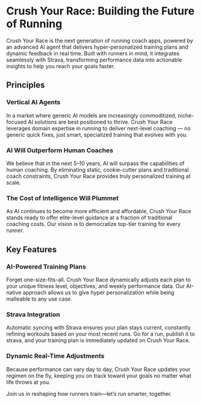 # Crush Your Race: Building the Future of Running

Crush Your Race is the next generation of running coach apps, powered by an advanced AI agent that delivers hyper-personalized training plans and dynamic feedback in real time. Built with runners in mind, it integrates seamlessly with Strava, transforming performance data into actionable insights to help you reach your goals faster.

## Principles

### Vertical AI Agents
In a market where generic AI models are increasingly commoditized, niche-focused AI solutions are best positioned to thrive. Crush Your Race leverages domain expertise in running to deliver next-level coaching — no generic quick fixes, just smart, specialized training that evolves with you.

### AI Will Outperform Human Coaches
We believe that in the next 5–10 years, AI will surpass the capabilities of human coaching. By eliminating static, cookie-cutter plans and traditional coach constraints, Crush Your Race provides truly personalized training at scale.

### The Cost of Intelligence Will Plummet
As AI continues to become more efficient and affordable, Crush Your Race stands ready to offer elite-level guidance at a fraction of traditional coaching costs. Our vision is to democratize top-tier training for every runner.

## Key Features

### AI-Powered Training Plans
Forget one-size-fits-all. Crush Your Race dynamically adjusts each plan to your unique fitness level, objectives, and weekly performance data. Our AI-native approach allows us to give hyper personalization while being malleable to any use case.

### Strava Integration
Automatic syncing with Strava ensures your plan stays current, constantly refining workouts based on your most recent runs. Go for a run, publish it to strava, and your training plan is immediately updated on Crush Your Race.

### Dynamic Real-Time Adjustments
Because performance can vary day to day, Crush Your Race updates your regimen on the fly, keeping you on track toward your goals no matter what life throws at you.

Join us in reshaping how runners train—let’s run smarter, together.